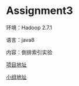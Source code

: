 # Assignment3

环境：Hadoop 2.7.1

语言：java8

内容：倒排索引实验

[项目地址](https://github.com/NJUA422Hadoop/Assignment3)

[小组地址](https://github.com/NJUA422Hadoop)
